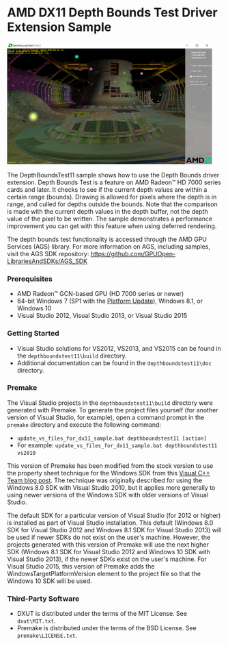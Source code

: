 # AMD DX11 Depth Bounds Test Driver Extension Sample
<img src="depthboundstest11/media/Thumbnail.png" width="480" height="284" />

The DepthBoundsTest11 sample shows how to use the Depth Bounds driver extension. Depth Bounds Test is a feature on AMD Radeon&trade; HD 7000 series cards and later. It checks to see if the current depth values are within a certain range (bounds). Drawing is allowed for pixels where the depth is in range, and culled for depths outside the bounds. Note that the comparison is made with the current depth values in the depth buffer, not the depth value of the pixel to be written. The sample demonstrates a performance improvement you can get with this feature when using deferred rendering.

The depth bounds test functionality is accessed through the AMD GPU Services (AGS) library. For more information on AGS, including samples, visit the AGS SDK repository:
https://github.com/GPUOpen-LibrariesAndSDKs/AGS_SDK

### Prerequisites
* AMD Radeon&trade; GCN-based GPU (HD 7000 series or newer)
* 64-bit Windows 7 (SP1 with the [Platform Update](https://msdn.microsoft.com/en-us/library/windows/desktop/jj863687.aspx)), Windows 8.1, or Windows 10
* Visual Studio 2012, Visual Studio 2013, or Visual Studio 2015

### Getting Started
* Visual Studio solutions for VS2012, VS2013, and VS2015 can be found in the `depthboundstest11\build` directory.
* Additional documentation can be found in the `depthboundstest11\doc` directory.

### Premake
The Visual Studio projects in the `depthboundstest11\build` directory were generated with Premake. To generate the project files yourself (for another version of Visual Studio, for example), open a command prompt in the `premake` directory and execute the following command:

* `update_vs_files_for_dx11_sample.bat depthboundstest11 [action]`
* For example: `update_vs_files_for_dx11_sample.bat depthboundstest11 vs2010`

This version of Premake has been modified from the stock version to use the property sheet technique for the Windows SDK from this [Visual C++ Team blog post](http://blogs.msdn.com/b/vcblog/archive/2012/11/23/using-the-windows-8-sdk-with-visual-studio-2010-configuring-multiple-projects.aspx). The technique was originally described for using the Windows 8.0 SDK with Visual Studio 2010, but it applies more generally to using newer versions of the Windows SDK with older versions of Visual Studio.

The default SDK for a particular version of Visual Studio (for 2012 or higher) is installed as part of Visual Studio installation. This default (Windows 8.0 SDK for Visual Studio 2012 and Windows 8.1 SDK for Visual Studio 2013) will be used if newer SDKs do not exist on the user's machine. However, the projects generated with this version of Premake will use the next higher SDK (Windows 8.1 SDK for Visual Studio 2012 and Windows 10 SDK with Visual Studio 2013), if the newer SDKs exist on the user's machine. For Visual Studio 2015, this version of Premake adds the WindowsTargetPlatformVersion element to the project file so that the Windows 10 SDK will be used.

### Third-Party Software
* DXUT is distributed under the terms of the MIT License. See `dxut\MIT.txt`.
* Premake is distributed under the terms of the BSD License. See `premake\LICENSE.txt`.
